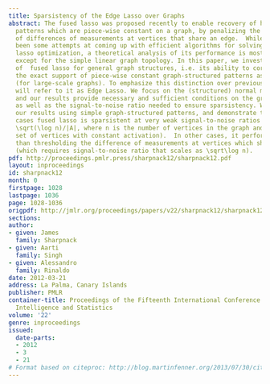 ```yaml
---
title: Sparsistency of the Edge Lasso over Graphs
abstract: The fused lasso was proposed recently to enable recovery of high-dimensional
  patterns which are piece-wise constant on a graph, by penalizing the \ell_1-norm
  of differences of measurements at vertices that share an edge.  While there have
  been some attempts at coming up with efficient algorithms for solving the fused
  lasso optimization, a theoretical analysis of its performance is mostly lacking
  except for the simple linear graph topology. In this paper, we investigate \em sparsistency
  of  fused lasso for general graph structures, i.e. its ability to correctly recover
  the exact support of piece-wise constant graph-structured patterns asymptotically
  (for large-scale graphs). To emphasize this distinction over previous work,  we
  will refer to it as Edge Lasso. We focus on the (structured) normal means setting,
  and our results provide necessary and sufficient conditions on the graph properties
  as well as the signal-to-noise ratio needed to ensure sparsistency. We examplify
  our results using simple graph-structured patterns, and demonstrate that in some
  cases fused lasso is sparsistent at very weak signal-to-noise ratios (scaling as
  \sqrt(\log n)/|A|, where n is the number of vertices in the graph and A is the smallest
  set of vertices with constant activation).  In other cases, it performs no better
  than thresholding the difference of measurements at vertices which share an edge
  (which requires signal-to-noise ratio that scales as \sqrt\log n).
pdf: http://proceedings.pmlr.press/sharpnack12/sharpnack12.pdf
layout: inproceedings
id: sharpnack12
month: 0
firstpage: 1028
lastpage: 1036
page: 1028-1036
origpdf: http://jmlr.org/proceedings/papers/v22/sharpnack12/sharpnack12.pdf
sections: 
author:
- given: James
  family: Sharpnack
- given: Aarti
  family: Singh
- given: Alessandro
  family: Rinaldo
date: 2012-03-21
address: La Palma, Canary Islands
publisher: PMLR
container-title: Proceedings of the Fifteenth International Conference on Artificial
  Intelligence and Statistics
volume: '22'
genre: inproceedings
issued:
  date-parts:
  - 2012
  - 3
  - 21
# Format based on citeproc: http://blog.martinfenner.org/2013/07/30/citeproc-yaml-for-bibliographies/
---
```

